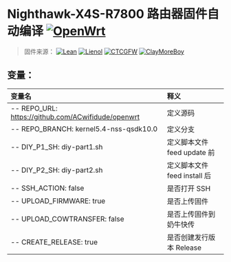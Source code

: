 # Nighthawk-X4S-R7800 路由器固件自动编译 [![OpenWrt](https://img.shields.io/badge/From-OpenWrt-blue.svg?style=for-the-badge&logo=appveyor)](https://github.com/openwrt/openwrt) 
>固件来源：
[![Lean](https://img.shields.io/badge/Lede-Lean-red.svg?style=flat&logo=appveyor)](https://github.com/coolsnowwolf/lede) 
 [![Lienol](https://img.shields.io/badge/Package-Lienol-blueviolet.svg?style=flat&logo=appveyor)](https://github.com/Lienol/openwrt-package)  [![CTCGFW](https://img.shields.io/badge/OpenWrt-CTCGFW-orange.svg?style=flat&logo=appveyor)](https://github.com/project-openwrt/openwrt) [![ClayMoreBoy](https://img.shields.io/badge/Mod-ClayMoreBoy-success.svg?style=flat&logo=appveyor)](https://github.com/ClayMoreBoy)


## 变量：

| 变量名 | 释义 |
| :--- | :--- |
| -- REPO_URL: https://github.com/ACwifidude/openwrt  | 定义源码 | 
| -- REPO_BRANCH: kernel5.4-nss-qsdk10.0 | 定义分支 |
| -- DIY_P1_SH: diy-part1.sh | 定义脚本文件 feed update 前 |
| -- DIY_P2_SH: diy-part2.sh | 定义脚本文件 feed install 后 |
| -- SSH_ACTION: false |是否打开 SSH |
| -- UPLOAD_FIRMWARE: true | 是否上传固件| 
| -- UPLOAD_COWTRANSFER: false | 是否上传固件到奶牛快传 |
| -- CREATE_RELEASE: true | 是否创建发行版本 Release |
